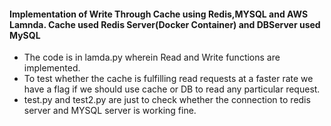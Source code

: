 #### Implementation of Write Through Cache using Redis,MYSQL and AWS Lamnda. Cache used Redis Server(Docker Container) and DBServer used MySQL

* The code is in lamda.py wherein Read and Write functions are implemented.
* To test whether the cache is fulfilling read requests at a faster rate we have a flag if we should use cache or DB to read any particular request.
* test.py and test2.py are just to check whether the connection to redis server and MYSQL server is working fine.
